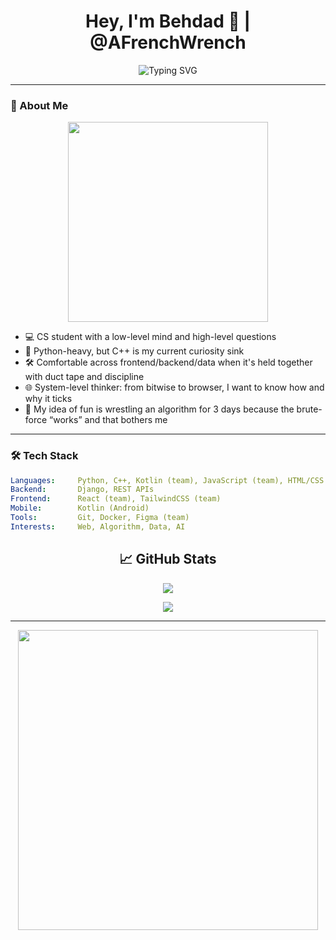 <h1 align="center">Hey, I'm Behdad 👋 | @AFrenchWrench</h1>
<p align="center">
  <img src="https://readme-typing-svg.demolab.com?font=Fira+Code&size=24&duration=3000&pause=1000&color=00F7FF&center=true&vCenter=true&width=800&lines=Code+over+chaos+%F0%9F%92%BB;Python+first%2C+C%2B%2B+close+behind+%F0%9F%90%8D%E2%9E%95;Algorithms+%7C+Systems+%7C+Clean+Designs+%F0%9F%93%90" alt="Typing SVG" />
</p>

---

### 🚀 About Me

<div align="center">
  <img src="https://media1.tenor.com/m/8b2-2a17wIAAAAAd/wow-world-of-warcraft.gif" width="320" />
</div>

- 💻 CS student with a low-level mind and high-level questions  
- 🐍 Python-heavy, but C++ is my current curiosity sink  
- 🛠️ Comfortable across frontend/backend/data when it's held together with duct tape and discipline  
- 🌐 System-level thinker: from bitwise to browser, I want to know how and why it ticks  
- 🧩 My idea of fun is wrestling an algorithm for 3 days because the brute-force “works” and that bothers me

---

### 🛠️ Tech Stack

```yaml
Languages:     Python, C++, Kotlin (team), JavaScript (team), HTML/CSS
Backend:       Django, REST APIs
Frontend:      React (team), TailwindCSS (team)
Mobile:        Kotlin (Android)
Tools:         Git, Docker, Figma (team)
Interests:     Web, Algorithm, Data, AI
```

<h2 align="center">📈 GitHub Stats</h2>

<p align="center">
  <img src="https://github-readme-stats.vercel.app/api?username=AFrenchWrench&show_icons=true&theme=tokyonight&hide_border=true&icon_color=ff79c6&title_color=8be9fd&text_color=f8f8f2" />
</p>

<p align="center">
  <img src="https://github-readme-streak-stats.herokuapp.com?user=AFrenchWrench&theme=tokyonight&hide_border=true" />
</p>

---

<p align="center">
  <img src="https://media.tenor.com/XwY2FV1Y_ZoAAAAC/hacking-anime.gif" width="480" />
</p>

